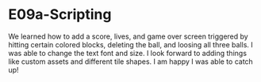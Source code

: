 # E09a-Scripting

We learned how to add a score, lives, and game over screen triggered by hitting certain colored blocks, deleting the ball, and loosing all three balls. I was able to change the text font and size. I look forward to adding things like custom assets and different tile shapes. 
I am happy I was able to catch up!
 
